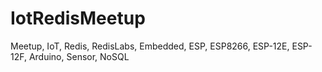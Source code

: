 # IotRedisMeetup
Meetup, IoT, Redis, RedisLabs, Embedded, ESP, ESP8266, ESP-12E, ESP-12F, Arduino, Sensor, NoSQL
